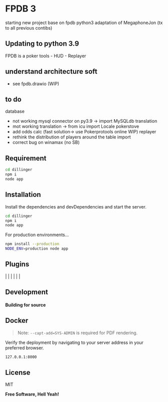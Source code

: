 # FPDB 3
starting new project base on fpdb python3 adaptation of MegaphoneJon (tx to all previous contibs)
## Updating to python 3.9
FPDB is a poker tools - HUD - Replayer

## understand architecture soft

- see fpdb.drawio (WIP)

## to do
database
- not working mysql connector on py3.9 -> import MySQLdb
translation
- mot working translation -> from icu import Locale
pokerstove
- add odds calc (fast solution-> use Pokerprotools online WIP) 
replayer
- rethink the distribution of players around the table
import
- correct bug on winamax (no SB)


## Requirement
```sh
cd dillinger
npm i
node app
```


## Installation


Install the dependencies and devDependencies and start the server.

```sh
cd dillinger
npm i
node app
```

For production environments...

```sh
npm install --production
NODE_ENV=production node app
```

## Plugins



|  |  |
|  | |


## Development



#### Building for source


## Docker



> Note: `--capt-add=SYS-ADMIN` is required for PDF rendering.

Verify the deployment by navigating to your server address in
your preferred browser.

```sh
127.0.0.1:8000
```

## License

MIT

**Free Software, Hell Yeah!**



